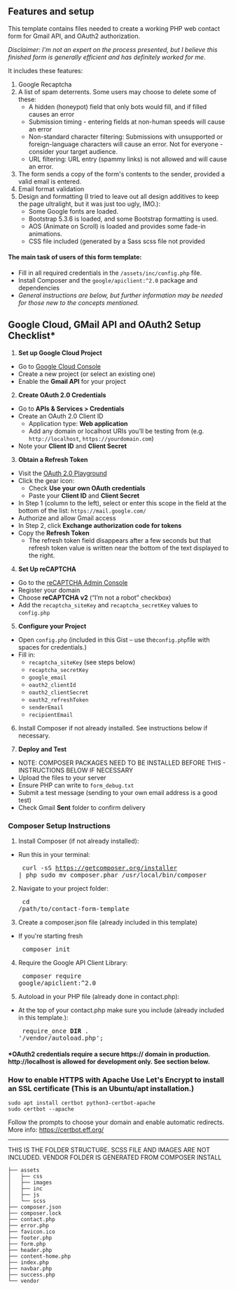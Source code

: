 ## Features and setup ##

This template contains files needed to create a working PHP web contact form for Gmail API, and OAuth2 authorization. 

<em>Disclaimer: I'm not an expert on the process presented, but I believe this finished form is generally efficient and has definitely worked for me.</em>

It includes these features:
1. Google Recaptcha
2. A list of spam deterrents. Some users may choose to delete some of these:
   - A hidden (honeypot) field that only bots would fill, and if filled causes an error
   - Submission timing - entering fields at non-human speeds will cause an error
   - Non-standard character filtering: Submissions with unsupported or foreign-language characters will cause an error. Not for everyone - consider your target audience.
   - URL filtering: URL entry (spammy links) is not allowed and will cause an error.
3. The form sends a copy of the form's contents to the sender, provided a valid email is entered.
4. Email format validation
5. Design and formatting (I tried to leave out all design additives to keep the page ultralight, but it was just too ugly, IMO.):
    - Some Google fonts are loaded.
    - Bootstrap 5.3.6 is loaded, and some Bootstrap formatting is used.
    - AOS (Animate on Scroll) is loaded and provides some fade-in animations.
    - CSS file included (generated by a Sass scss file not provided
  
#### The main task of users of this form template: ####
- Fill in all required credentials in the `/assets/inc/config.php` file.
- Install Composer and the `google/apiclient:^2.0` package and dependencies
- <em>General instructions are below, but further information may be needed for those new to the concepts mentioned. </em>

## Google Cloud, GMail API and OAuth2 Setup Checklist* ##

1. **Set up Google Cloud Project**
  - Go to [Google Cloud Console](https://console.cloud.google.com/) 
  - Create a new project (or select an existing one) 
  - Enable the **Gmail API** for your project 
  
2. **Create OAuth 2.0 Credentials** 
  - Go to **APIs & Services > Credentials** 
  - Create an OAuth 2.0 Client ID 
    - Application type: **Web application** 
    - Add any domain or localhost URIs you’ll be testing from (e.g. `http://localhost`, `https://yourdomain.com`) 
  - Note your **Client ID** and **Client Secret** 
  
3. **Obtain a Refresh Token** 
  - Visit the [OAuth 2.0 Playground](https://developers.google.com/oauthplayground/) 
  - Click the gear icon: 
    - Check **Use your own OAuth credentials** 
    - Paste your **Client ID** and **Client Secret** 
  - In Step 1 (column to the left), select or enter this scope in the field at the bottom of the list: `https://mail.google.com/` 
  - Authorize and allow Gmail access 
  - In Step 2, click **Exchange authorization code for tokens** 
  - Copy the **Refresh Token** 
    - The refresh token field disappears after a few seconds but that refresh token value is written near the bottom of the text displayed to the right.
   
4. **Set Up reCAPTCHA** 
  - Go to the [reCAPTCHA Admin Console](https://www.google.com/recaptcha/admin) 
  - Register your domain 
  - Choose **reCAPTCHA v2** (“I’m not a robot” checkbox) 
  - Add the `recaptcha_siteKey` and `recaptcha_secretKey` values to `config.php` 
  
5. **Configure your Project** 
  - Open `config.php` (included in this Gist – use the`config.php`file with spaces for credentials.) 
  - Fill in: 
    - `recaptcha_siteKey` (see steps below)
    - `recaptcha_secretKey`
    - `google_email` 
    - `oauth2_clientId` 
    - `oauth2_clientSecret` 
    - `oauth2_refreshToken` 
    - `senderEmail` 
    - `recipientEmail`

6. Install Composer if not already installed. See instructions below if necessary.
    
7. **Deploy and Test** 
  - NOTE: COMPOSER PACKAGES NEED TO BE INSTALLED BEFORE THIS - INSTRUCTIONS BELOW IF NECESSARY
  - Upload the files to your server 
  - Ensure PHP can write to `form_debug.txt` 
  - Submit a test message (sending to your own email address is a good test)
  - Check Gmail **Sent** folder to confirm delivery </pre>

### Composer Setup Instructions ###

1. Install Composer (if not already installed):
  - Run this in your terminal: <pre>
curl -sS https://getcomposer.org/installer | php
sudo mv composer.phar /usr/local/bin/composer
</pre>

2. Navigate to your project folder: <pre>
  cd /path/to/contact-form-template</pre>
 
3. Create a composer.json file (already included in this template) 
  - If you're starting fresh<pre>
composer init</pre>

4. Require the Google API Client Library: <pre>
composer require google/apiclient:^2.0</pre>

5. Autoload in your PHP file (already done in contact.php):
  - At the top of your contact.php make sure you include (already included in this template.):<pre>
require_once __DIR__ . '/vendor/autoload.php';</pre>

#### *OAuth2 credentials require a secure https:// domain in production. http://localhost is allowed for development only. See section below.

### How to enable HTTPS with Apache Use Let's Encrypt to install an SSL certificate (This is an Ubuntu/apt installation.)
  ``` 
  sudo apt install certbot python3-certbot-apache 
  sudo certbot --apache 
  ``` 
  
  Follow the prompts to choose your domain and enable automatic redirects. More info: https://certbot.eff.org/
  

* * *


THIS IS THE FOLDER STRUCTURE. SCSS FILE AND IMAGES ARE NOT INCLUDED.
VENDOR FOLDER IS GENERATED FROM COMPOSER INSTALL

```
├── assets
│   ├── css
│   ├── images
│   ├── inc
│   ├── js
│   └── scss
├── composer.json
├── composer.lock
├── contact.php
├── error.php
├── favicon.ico
├── footer.php
├── form.php
├── header.php
├── content-home.php
├── index.php
├── navbar.php
├── success.php
└── vendor
```
